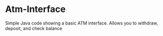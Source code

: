 # Atm-Interface
Simple Java code showing a basic ATM interface. Allows you to withdraw, deposit, and check balance
